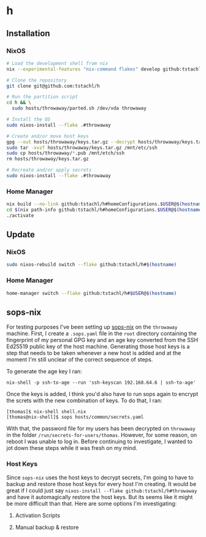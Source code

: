 # h


## Installation
### NixOS

```sh
# Load the development shell from nix
nix --experimental-features "nix-command flakes" develop github:tstachl/h

# Clone the repository
git clone git@github.com:tstachl/h

# Run the partition script
cd h && \
  sudo hosts/throwaway/parted.sh /dev/vda throwaway

# Install the OS
sudo nixos-install --flake .#throwaway

# Create and/or move host keys
gpg --out hosts/throwaway/keys.tar.gz --decrypt hosts/throwaway/keys.tar.gz.gpg
sudo tar -xvzf hosts/throwaway/keys.tar.gz /mnt/etc/ssh
sudo cp hosts/throwaway/*.pub /mnt/etch/ssh
rm hosts/throwaway/keys.tar.gz

# Recreate and/or apply secrets
sudo nixos-install --flake .#throwaway
```

### Home Manager
```sh
nix build --no-link github:tstachl/h#homeConfigurations.$USER@$(hostname).activationPackage
cd $(nix path-info github:tstachl/h#homeConfigurations.$USER@$(hostname).activationPackage)
./activate
```

## Update
### NixOS

```sh
sudo nixos-rebuild switch --flake github:tstachl/h#$(hostname)
```

### Home Manager

```sh
home-manager switch --flake github:tstachl/h#$USER@$(hostname)
```

## sops-nix

For testing purposes I've been setting up [sops-nix](https://github.com/Mic92/sops-nix)
on the `throwaway` machine. First, I create a `.sops.yaml` file in the `root`
directory containing the fingerprint of my personal GPG key and an age key
converted from the SSH Ed25519 public key of the host machine. Generating those
host keys is a step that needs to be taken whenever a new host is added and at
the moment I'm still unclear of the correct sequence of steps.

To generate the age key I ran:

```
nix-shell -p ssh-to-age --run 'ssh-keyscan 192.168.64.6 | ssh-to-age'
```

Once the keys is added, I think you'd also have to run sops again to encrypt the
screts with the new combination of keys. To do that, I ran:

```
[thomas]$ nix-shell shell.nix
[thomas@nix-shell]$ sops hosts/common/secrets.yaml
```

With that, the password file for my users has been decrypted on `throwaway` in
the folder `/run/secrets-for-users/thomas`. However, for some reason, on reboot
I was unable to log in. Before continuing to investigate, I wanted to jot down
these steps while it was fresh on my mind.

### Host Keys

Since `sops-nix` uses the host keys to decrypt secrets, I'm going to have to
backup and restore those host keys for every host I'm creating. It would be
great if I could just say `nixos-install --flake github:tstachl/h#throwaway` and
have it automagically restore the host keys. But its seems like it might be more
difficult than that. Here are some options I'm investigating:

1. Activation Scripts

2. Manual backup & restore

